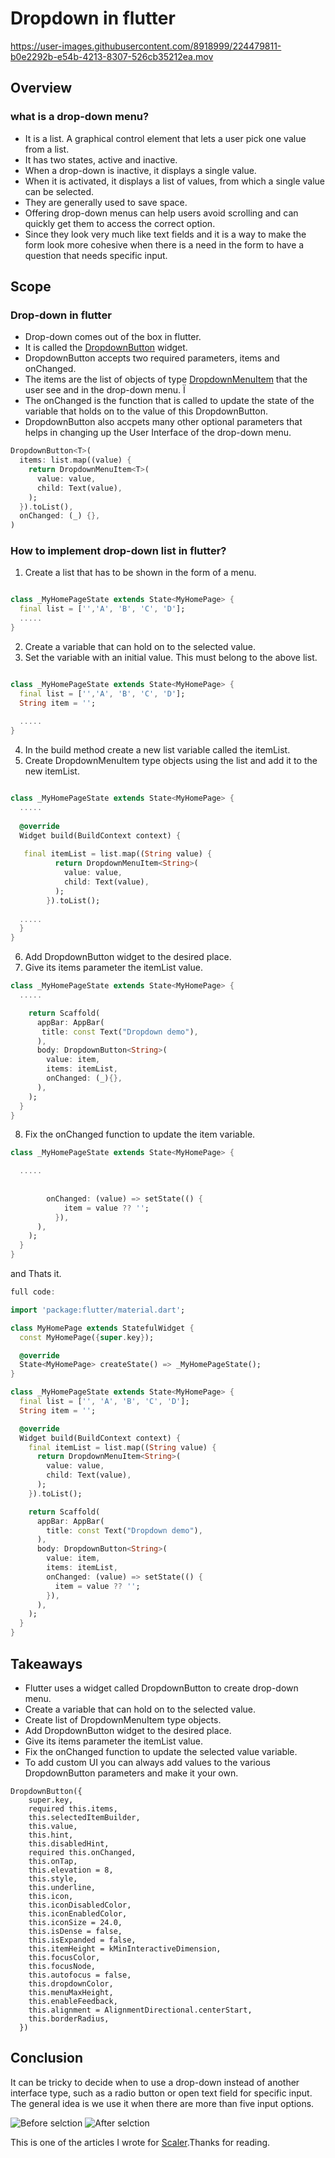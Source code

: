 # Dropdown in flutter

https://user-images.githubusercontent.com/8918999/224479811-b0e2292b-e54b-4213-8307-526cb35212ea.mov

## Overview
### what is a drop-down menu?

* It is a list. A graphical control element that lets a user pick one value from a list.
* It has two states, active and inactive.
* When a drop-down is inactive, it displays a single value.
* When it is activated, it displays a list of values, from which a single value can be selected.
* They are generally used to save space. 
* Offering drop-down menus can help users avoid scrolling and can quickly get them to access the correct option.
* Since they look very much like text fields and it is a way to make the form look more cohesive when there is a need in the form to have a question that needs specific input.


## Scope
### Drop-down in flutter
* Drop-down comes out of the box in flutter. 
* It is called the [DropdownButton](https://api.flutter.dev/flutter/material/DropdownButton-class.html) widget.
* DropdownButton accepts two required parameters, items and onChanged.
* The items are the list of objects of type [DropdownMenuItem](https://api.flutter.dev/flutter/material/DropdownMenuItem-class.html) that the user see and in the drop-down menu. Ï
* The onChanged is the function that is called to update the state of the variable that holds on to the value of this DropdownButton.
* DropdownButton also accpets many other optional parameters that helps in changing up the User Interface of the drop-down menu. 

``` dart 
DropdownButton<T>(
  items: list.map((value) {
    return DropdownMenuItem<T>(
      value: value,
      child: Text(value),
    );
  }).toList(),
  onChanged: (_) {},
)
```

### How to implement drop-down list in flutter?
1. Create a list that has to be shown in the form of a menu.

```dart

class _MyHomePageState extends State<MyHomePage> {
  final list = ['','A', 'B', 'C', 'D'];
  .....
}
```

2. Create a variable that can hold on to the selected value.
3. Set the variable with an initial value. This must belong to the above list.

```dart

class _MyHomePageState extends State<MyHomePage> {
  final list = ['','A', 'B', 'C', 'D'];
  String item = '';
  
  .....
}
```

4. In the build method create a new list variable called the itemList.
5. Create DropdownMenuItem type objects using the list and add it to the new itemList.
```dart

class _MyHomePageState extends State<MyHomePage> {
  .....
  
  @override
  Widget build(BuildContext context) {
  
   final itemList = list.map((String value) {
          return DropdownMenuItem<String>(
            value: value,
            child: Text(value),
          );
        }).toList();
    
  .....
  }
}
```

6. Add DropdownButton widget to the desired place. 
7. Give its items parameter the itemList value.
```dart
class _MyHomePageState extends State<MyHomePage> {
  .....

    return Scaffold(
      appBar: AppBar(
       title: const Text("Dropdown demo"),
      ),
      body: DropdownButton<String>(
        value: item,
        items: itemList,
        onChanged: (_){},
      ),
    );
  }
}
```
8. Fix the onChanged function to update the item variable.
```dart
class _MyHomePageState extends State<MyHomePage> {

  .....
  
  
        onChanged: (value) => setState(() {
            item = value ?? '';
          }),
      ),
    );
  }
}
```
and Thats it.


```dart
full code:

import 'package:flutter/material.dart';

class MyHomePage extends StatefulWidget {
  const MyHomePage({super.key});

  @override
  State<MyHomePage> createState() => _MyHomePageState();
}

class _MyHomePageState extends State<MyHomePage> {
  final list = ['', 'A', 'B', 'C', 'D'];
  String item = '';

  @override
  Widget build(BuildContext context) {
    final itemList = list.map((String value) {
      return DropdownMenuItem<String>(
        value: value,
        child: Text(value),
      );
    }).toList();

    return Scaffold(
      appBar: AppBar(
        title: const Text("Dropdown demo"),
      ),
      body: DropdownButton<String>(
        value: item,
        items: itemList,
        onChanged: (value) => setState(() {
          item = value ?? '';
        }),
      ),
    );
  }
}
```

## Takeaways
* Flutter uses a widget called DropdownButton to create drop-down menu.
* Create a variable that can hold on to the selected value.
* Create list  of DropdownMenuItem type objects.
* Add DropdownButton widget to the desired place. 
* Give its items parameter the itemList value.
* Fix the onChanged function to update the selected value variable.
* To add custom UI you can always add values to the various DropdownButton parameters and make it your own.

```dart=
DropdownButton({
    super.key,
    required this.items,
    this.selectedItemBuilder,
    this.value,
    this.hint,
    this.disabledHint,
    required this.onChanged,
    this.onTap,
    this.elevation = 8,
    this.style,
    this.underline,
    this.icon,
    this.iconDisabledColor,
    this.iconEnabledColor,
    this.iconSize = 24.0,
    this.isDense = false,
    this.isExpanded = false,
    this.itemHeight = kMinInteractiveDimension,
    this.focusColor,
    this.focusNode,
    this.autofocus = false,
    this.dropdownColor,
    this.menuMaxHeight,
    this.enableFeedback,
    this.alignment = AlignmentDirectional.centerStart,
    this.borderRadius,
  })
```

## Conclusion
It can be tricky to decide when to use a drop-down instead of another interface type, such as a radio button or open text field for specific input. The general idea is we use it when there are more than five input options.

![Before selction](https://user-images.githubusercontent.com/8918999/224479733-6c83028e-b346-4c59-9649-3ef2fbb88c87.png)
![After selction](https://user-images.githubusercontent.com/8918999/224479746-ce48a3ec-4c7c-4340-8c8e-144254b502a0.png)


This is one of the articles I wrote for [Scaler](www.scaler.com).Thanks for reading.
